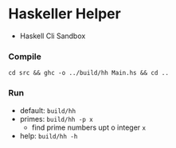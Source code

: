 # Haskeller Helper
- Haskell Cli Sandbox

### Compile
`cd src && ghc -o ../build/hh Main.hs && cd ..`

### Run
- default: `build/hh`
- primes: `build/hh -p x`
  - find prime numbers upt o integer `x`
- help: `build/hh -h`

